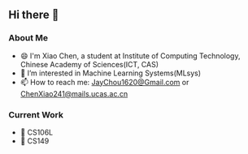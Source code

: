 ## Hi there 👋

### About Me  
- 😄 I'm Xiao Chen, a student at Institute of Computing Technology, Chinese Academy of Sciences(ICT, CAS)  
- 🌱 I’m interested in Machine Learning Systems(MLsys)
- 📫 How to reach me: JayChou1620@Gmail.com or ChenXiao241@mails.ucas.ac.cn

### Current Work  
- 📑 CS106L
- 📑 CS149
